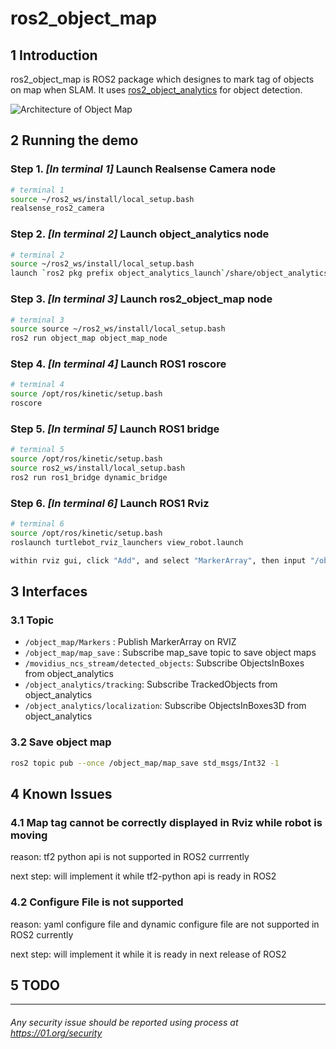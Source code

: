 # ros2_object_map

## 1 Introduction
ros2_object_map is ROS2 package which designes to mark tag of objects on map when SLAM. It uses [ros2_object_analytics](https://github.com/intel/ros2_object_analytics) for object detection.

![Architecture of Object Map](https://github.intel.com/otc-rse/ros2_object_map/blob/dev/object_map/object_map/ObjectMap.PNG "architecture of object map")

## 2 Running the demo

###  Step 1. *[In terminal 1]* Launch Realsense Camera node

```bash
# terminal 1 
source ~/ros2_ws/install/local_setup.bash
realsense_ros2_camera
```

### Step 2. *[In terminal 2]* Launch object_analytics node

```bash
# terminal 2
source ~/ros2_ws/install/local_setup.bash
launch `ros2 pkg prefix object_analytics_launch`/share/object_analytics_launch/launch/analytics_movidius_ncs.py
```

### Step 3. *[In terminal 3]* Launch ros2_object_map node

```bash
# terminal 3
source source ~/ros2_ws/install/local_setup.bash
ros2 run object_map object_map_node
```

### Step 4. *[In terminal 4]* Launch ROS1 roscore

```bash
# terminal 4
source /opt/ros/kinetic/setup.bash
roscore
```

### Step 5. *[In terminal 5]* Launch ROS1 bridge

```bash
# terminal 5
source /opt/ros/kinetic/setup.bash
source ros2_ws/install/local_setup.bash
ros2 run ros1_bridge dynamic_bridge

```

### Step 6. *[In terminal 6]* Launch ROS1 Rviz

``` bash
# terminal 6
source /opt/ros/kinetic/setup.bash
roslaunch turtlebot_rviz_launchers view_robot.launch

within rviz gui, click "Add", and select "MarkerArray", then input "/object_map/Markers" into "Marker Topic"
```

## 3 Interfaces

### 3.1 Topic

  * ```/object_map/Markers``` : Publish MarkerArray on RVIZ
  * ```/object_map/map_save``` : Subscribe map_save topic to save object maps
  * ```/movidius_ncs_stream/detected_objects```: Subscribe ObjectsInBoxes from object_analytics
  * ```/object_analytics/tracking```: Subscribe TrackedObjects from object_analytics
  * ```/object_analytics/localization```: Subscribe ObjectsInBoxes3D from object_analytics

### 3.2 Save object map

```bash
ros2 topic pub --once /object_map/map_save std_msgs/Int32 -1

```

## 4 Known Issues

### 4.1 Map tag cannot be correctly displayed in Rviz while robot is moving

reason: tf2 python api is not supported in ROS2 currrently

next step: will implement it while tf2-python api is ready in ROS2  

### 4.2 Configure File is not supported 

reason: yaml configure file and dynamic configure file are not supported in ROS2 currently

next step: will implement it while it is ready in next release of ROS2

## 5 TODO

---

###### *Any security issue should be reported using process at https://01.org/security*
